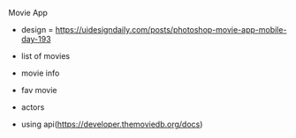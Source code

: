 Movie App

- design = https://uidesigndaily.com/posts/photoshop-movie-app-mobile-day-193

- list of movies
- movie info
- fav movie
- actors
- using api(https://developer.themoviedb.org/docs)
